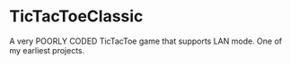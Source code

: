 TicTacToeClassic
================

A very POORLY CODED TicTacToe game that supports LAN mode. One of my earliest projects.
